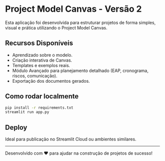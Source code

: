 # Project Model Canvas - Versão 2

Esta aplicação foi desenvolvida para estruturar projetos de forma simples, visual e prática utilizando o Project Model Canvas.

## Recursos Disponíveis
- Aprendizado sobre o modelo.
- Criação interativa de Canvas.
- Templates e exemplos reais.
- Módulo Avançado para planejamento detalhado (EAP, cronograma, riscos, comunicação).
- Exportação dos documentos gerados.

## Como rodar localmente
```bash
pip install -r requirements.txt
streamlit run app.py
```

## Deploy
Ideal para publicação no Streamlit Cloud ou ambientes similares.

---
Desenvolvido com ❤️ para ajudar na construção de projetos de sucesso!
